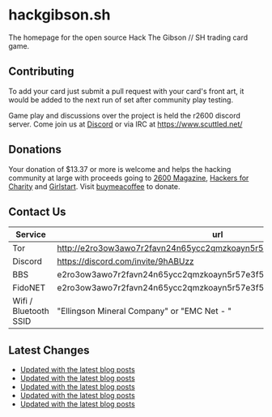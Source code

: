 # hackgibson.sh
The homepage for the open source Hack The Gibson // SH trading card game.


## Contributing

To add your card just submit a pull request with your card's front art, it would be added to the next run of set after community play testing.

Game play and discussions over the project is held the r2600 discord server. Come join us at [Discord](https://discord.com/invite/9hABUzz) or via IRC at https://www.scuttled.net/


## Donations

Your donation of $13.37 or more is welcome and helps the hacking community at large with proceeds going to [2600 Magazine](https://2600.com/), [Hackers for Charity](https://hackersforcharity.org) and [Girlstart](https://girlstart.org).  Visit [buymeacoffee](https://www.buymeacoffee.com/hackgibson.sh) to donate.


## Contact Us

Service | url
-|-
Tor | http://e2ro3ow3awo7r2favn24n65ycc2qmzkoayn5r57e3f56nvjwdcgg32ad.onion
Discord | https://discord.com/invite/9hABUzz
BBS | e2ro3ow3awo7r2favn24n65ycc2qmzkoayn5r57e3f56nvjwdcgg32ad.onion:23
FidoNET | e2ro3ow3awo7r2favn24n65ycc2qmzkoayn5r57e3f56nvjwdcgg32ad.onion:24554
Wifi / Bluetooth SSID | "Ellingson Mineral Company" or "EMC Net - <fidonet address>"

## Latest Changes
<!-- BLOG-POST-LIST:START -->
- [Updated with the latest blog posts](https://github.com/DFW2600/hackgibson.sh/commit/400d0eae4b9c1bbdf8fbbde053b7c54c16223925)
- [Updated with the latest blog posts](https://github.com/DFW2600/hackgibson.sh/commit/0152c5abaf9fd241181da1f08aa3a607af3171b3)
- [Updated with the latest blog posts](https://github.com/DFW2600/hackgibson.sh/commit/55dd7f680583e7cb5d28b24a439da53260547168)
- [Updated with the latest blog posts](https://github.com/DFW2600/hackgibson.sh/commit/0daa5f29a8735e1c9b49c3f6d5666c448674d861)
- [Updated with the latest blog posts](https://github.com/DFW2600/hackgibson.sh/commit/87eb119130a03ead0177ff8f3c70a2c62df7ed0e)
<!-- BLOG-POST-LIST:END -->

